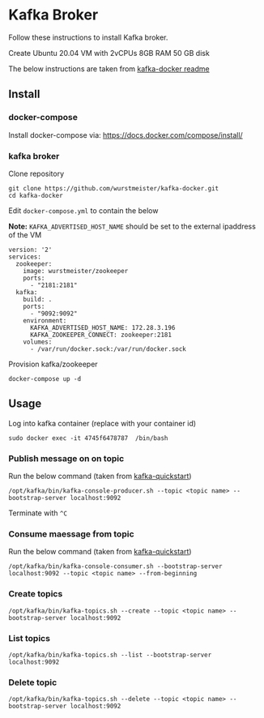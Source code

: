# Kafka Broker

Follow these instructions to install Kafka broker.

Create Ubuntu 20.04 VM with 2vCPUs 8GB RAM 50 GB disk

The below instructions are taken from [kafka-docker readme](https://github.com/wurstmeister/kafka-docker/blob/master/README.md)

## Install

### docker-compose

Install docker-compose via: https://docs.docker.com/compose/install/

### kafka broker

Clone repository

```
git clone https://github.com/wurstmeister/kafka-docker.git
cd kafka-docker
```

Edit `docker-compose.yml` to contain the below

**Note:** `KAFKA_ADVERTISED_HOST_NAME` should be set to the external ipaddress of the VM

```
version: '2'
services:
  zookeeper:
    image: wurstmeister/zookeeper
    ports:
      - "2181:2181"
  kafka:
    build: .
    ports:
      - "9092:9092"
    environment:
      KAFKA_ADVERTISED_HOST_NAME: 172.28.3.196
      KAFKA_ZOOKEEPER_CONNECT: zookeeper:2181
    volumes:
      - /var/run/docker.sock:/var/run/docker.sock
```

Provision kafka/zookeeper

```
docker-compose up -d
```

## Usage

Log into kafka container (replace with your container id)

```
sudo docker exec -it 4745f6478787  /bin/bash
```

### Publish message on on topic

Run the below command (taken from [kafka-quickstart](https://kafka.apache.org/quickstart))

```
/opt/kafka/bin/kafka-console-producer.sh --topic <topic name> --bootstrap-server localhost:9092
```

Terminate with `^C`

### Consume maessage from topic

Run the below command (taken from [kafka-quickstart](https://kafka.apache.org/quickstart))

```
/opt/kafka/bin/kafka-console-consumer.sh --bootstrap-server localhost:9092 --topic <topic name> --from-beginning
```

### Create topics

```
/opt/kafka/bin/kafka-topics.sh --create --topic <topic name> --bootstrap-server localhost:9092
```

### List topics

```
/opt/kafka/bin/kafka-topics.sh --list --bootstrap-server localhost:9092
```

### Delete topic

```
/opt/kafka/bin/kafka-topics.sh --delete --topic <topic name> --bootstrap-server localhost:9092
```

